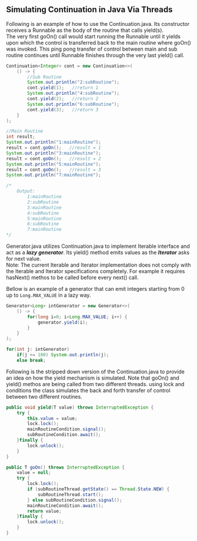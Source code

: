 ## Simulating Continuation in Java Via Threads

Following is an example of how to use the Continuation.java. Its constructor receives a Runnable as the body of the routine that calls yield(s).  
The very first goOn() call would start running the Runnable until it yields upon which the control is transferred back to the main routine where goOn() was invoked. This ping pong transfer of control between main and sub routine continues until Runnable finishes through the very last yield() call.
```java
Continuation<Integer> cont = new Continuation<>(
    () -> {
        //Sub Routine
        System.out.println("2:subRoutine");
        cont.yield(1);   //return 1
        System.out.println("4:subRoutine");
        cont.yield(2);   //return 2
        System.out.println("6:subRoutine");
        cont.yield(3);   //return 3
    }
);

//Main Routine
int result;
System.out.println("1:mainRoutine");
result = cont.goOn();   //result = 1
System.out.println("3:mainRoutine");
result = cont.goOn();   //result = 2
System.out.println("5:mainRoutine");
result = cont.goOn();   //result = 3
System.out.println("7:mainRoutine");

/*
    Output:
        1:mainRoutine
        2:subRoutine    
        3:mainRoutine
        4:subRoutine
        5:mainRoutine
        6:subRoutine
        7:mainRoutine
*/
```

Generator.java utilizes Continuation.java to implement Iterable interface and act as a ***lazy generator***. Its yield() method emits values as the ***Iterator*** asks for next value.  
Note: The current Iterable and Iterator implementation does not comply with the Iterable and Iterator specifications completely. For example it requires hasNext() methos to be called before every next() call.

Bellow is an example of a generator that can emit integers starting from 0 up to ```Long.MAX_VALUE``` in a lazy way.
```java
Generator<Long> intGenerator = new Generator<>(
    () -> {
        for(long i=0; i<Long.MAX_VALUE; i++) {
            generator.yield(i);
        }    
    }        
);

for(int j: intGenerator)
    if(j <= 100) System.out.println(j);
    else break;
```

Following is the stripped down version of the Continuation.java to provide an idea on how the yield mechanism is simulated. Note that goOn() and yield() methos are being called from two different threads. using lock and conditions the class simulates the back and forth transfer of control between two different routines.
```java
public void yield(T value) throws InterruptedException {
    try {
        this.value = value;
        lock.lock();
        mainRoutineCondition.signal();
        subRoutineCondition.await();
    }finally {
        lock.unlock();
    }
}

public T goOn() throws InterruptedException {
    value = null;
    try {
        lock.lock();
        if (subRoutineThread.getState() == Thread.State.NEW) {
            subRoutineThread.start();
        } else subRoutineCondition.signal();
        mainRoutineCondition.await();
        return value;
    }finally {
        lock.unlock();
    }
}
```
